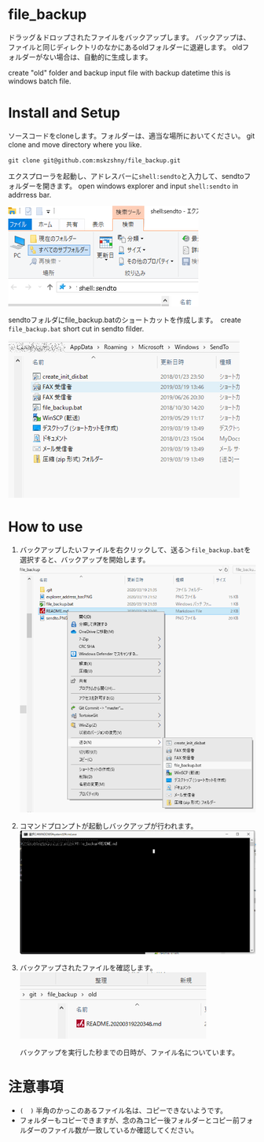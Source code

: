 # file_backup
ドラッグ＆ドロップされたファイルをバックアップします。
バックアップは、ファイルと同じディレクトリのなかにあるoldフォルダーに退避します。
oldフォルダーがない場合は、自動的に生成します。

create "old" folder and backup input file with backup datetime 
this is windows batch file.


# Install and Setup

ソースコードをcloneします。フォルダーは、適当な場所においてください。
git clone and move directory where you like.


`git clone git@github.com:mskzshny/file_backup.git`


エクスプローラを起動し、アドレスバーに`shell:sendto`と入力して、sendtoフォルダーを開きます。
open windows explorer and input `shell:sendto` in addrress bar.

![](./img/explorer_address_bar.PNG "")

sendtoフォルダにfile_backup.batのショートカットを作成します。　create `file_backup.bat` short cut in sendto filder.

![](./img/sendto.PNG "")

# How to use

1. バックアップしたいファイルを右クリックして、送る＞`file_backup.bat`を選択すると、バックアップを開始します。
    ![](./img/sendto_file_backup.PNG "")
1. コマンドプロンプトが起動しバックアップが行われます。
       ![](./img/cmd.PNG "")
2. バックアップされたファイルを確認します。
       ![](./img/old_folder.PNG "")
    
    バックアップを実行した秒までの日時が、ファイル名についています。

# 注意事項

 - `(`　`)` 半角のかっこのあるファイル名は、コピーできないようです。
 - フォルダーもコピーできますが、念の為コピー後フォルダーとコピー前フォルダーのファイル数が一致しているか確認してください。
  